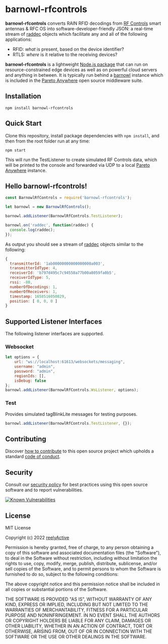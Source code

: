 barnowl-rfcontrols
==================

__barnowl-rfcontrols__ converts RAIN RFID decodings from [RF Controls](https://rf-controls.com/) smart antennas & RFC OS into software-developer-friendly JSON: a real-time stream of [raddec](https://github.com/reelyactive/raddec) objects which facilitate any and all of the following applications:

- RFID: _what_ is present, based on the device identifier?
- RTLS: _where_ is it relative to the receiving devices?

__barnowl-rfcontrols__ is a lightweight [Node.js package](https://www.npmjs.com/package/barnowl-rfcontrols) that can run on resource-constrained edge devices as well as on powerful cloud servers and anything in between. It is typically run behind a [barnowl](https://github.com/reelyactive/barnowl) instance which is included in the [Pareto Anywhere](https://www.reelyactive.com/pareto/anywhere/) open source middleware suite.


Installation
------------

    npm install barnowl-rfcontrols


Quick Start
-----------

Clone this repository, install package dependencies with `npm install`, and then from the root folder run at any time:

    npm start

This will run the TestListener to create simulated RF Controls data, which will be printed to the console and forwarded via UDP to a local [Pareto Anywhere](https://github.com/reelyactive/pareto-anywhere) instance.


Hello barnowl-rfcontrols!
-------------------------

```javascript
const BarnowlRfControls = require('barnowl-rfcontrols');

let barnowl = new BarnowlRfControls();

barnowl.addListener(BarnowlRfControls.TestListener);

barnowl.on('raddec', function(raddec) {
  console.log(raddec);
});
```

As output you should see a stream of [raddec](https://github.com/reelyactive/raddec/) objects similar to the following:

```javascript
{
  transmitterId: '1ab00000000000000000a003',
  transmitterIdType: 4,
  receiverId: 'b797d495c7c94558a77b00a8059fa0b5',
  receiverIdType: 5,
  rssi: -80,
  numberOfDecodings: 1,
  numberOfReceivers: 1,
  timestamp: 1658516050829,
  position: [ 0, 0, 0 ]
}
```


Supported Listener Interfaces
-----------------------------

The following listener interfaces are supported.

### Websocket

```javascript
let options = {
    url: "ws://localhost:61613/websockets/messaging",
    username: "admin",
    password: "admin",
    regionIds: [],
    isDebug: false
};
barnowl.addListener(BarnowlRfControls.WsListener, options);
```

### Test

Provides simulated tagBlinkLite messages for testing purposes.

```javascript
barnowl.addListener(BarnowlRfControls.TestListener, {});
```


Contributing
------------

Discover [how to contribute](CONTRIBUTING.md) to this open source project which upholds a standard [code of conduct](CODE_OF_CONDUCT.md).


Security
--------

Consult our [security policy](SECURITY.md) for best practices using this open source software and to report vulnerabilities.

[![Known Vulnerabilities](https://snyk.io/test/github/reelyactive/barnowl-rfcontrols/badge.svg)](https://snyk.io/test/github/reelyactive/barnowl-rfcontrols)


License
-------

MIT License

Copyright (c) 2022 [reelyActive](https://www.reelyactive.com)

Permission is hereby granted, free of charge, to any person obtaining a copy of this software and associated documentation files (the "Software"), to deal in the Software without restriction, including without limitation the rights to use, copy, modify, merge, publish, distribute, sublicense, and/or sell copies of the Software, and to permit persons to whom the Software is furnished to do so, subject to the following conditions:

The above copyright notice and this permission notice shall be included in all copies or substantial portions of the Software.

THE SOFTWARE IS PROVIDED "AS IS", WITHOUT WARRANTY OF ANY KIND, EXPRESS OR 
IMPLIED, INCLUDING BUT NOT LIMITED TO THE WARRANTIES OF MERCHANTABILITY, 
FITNESS FOR A PARTICULAR PURPOSE AND NONINFRINGEMENT. IN NO EVENT SHALL THE 
AUTHORS OR COPYRIGHT HOLDERS BE LIABLE FOR ANY CLAIM, DAMAGES OR OTHER 
LIABILITY, WHETHER IN AN ACTION OF CONTRACT, TORT OR OTHERWISE, ARISING FROM, 
OUT OF OR IN CONNECTION WITH THE SOFTWARE OR THE USE OR OTHER DEALINGS IN 
THE SOFTWARE.

